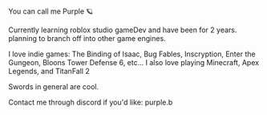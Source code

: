 You can call me Purple 🪐

Currently learning roblox studio gameDev and have been for 2 years.
planning to branch off into other game engines. 

I love indie games: The Binding of Isaac, Bug Fables, Inscryption, Enter the Gungeon, Bloons Tower Defense 6, etc...
I also love playing Minecraft, Apex Legends, and TitanFall 2 

Swords in general are cool.

Contact me through discord if you'd like: purple.b


<!---
DecompiledPurple/DecompiledPurple is a ✨ special ✨ repository because its `README.md` (this file) appears on your GitHub profile.
You can click the Preview link to take a look at your changes.
--->
